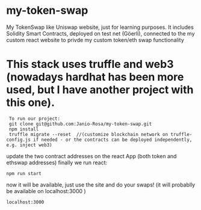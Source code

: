 # my-token-swap
My TokenSwap like Uniswap website, just for learning purposes. It includes Solidity Smart Contracts, deployed on test net (Göerli), connected to the my custom react website to privde my custom token/eth swap functionality

# This stack uses truffle and web3 (nowadays hardhat has been more used, but I have another project with this one).
```
 To run our project:
 git clone git@github.com:Janio-Rosa/my-token-swap.git
 npm install
 truffle migrate --reset  //(customize blockchain network on truffle-config.js if needed - or the contracts can be deployed independently, e.g. inject web3)
 ```
 update the two contract addresses on the react App (both token and ethswap addresses)
 finally we run react: 
 ```
 npm run start
 ```
 now it will be available, just use the site and do your swaps! (it will probablly be available on localhost:3000 )
 ```
 localhost:3000
```
